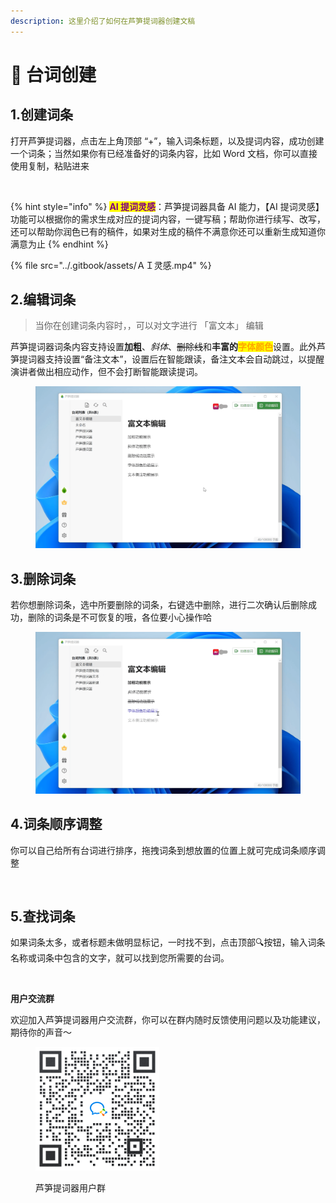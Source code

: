 ```yaml
---
description: 这里介绍了如何在芦笋提词器创建文稿
---
```


# 📝 台词创建

## 1.创建词条

打开芦笋提词器，点击左上角顶部 “+”，输入词条标题，以及提词内容，成功创建一个词条；当然如果你有已经准备好的词条内容，比如 Word 文档，你可以直接使用复制，粘贴进来

<figure><img src="../.gitbook/assets/创建台词.gif" alt=""><figcaption></figcaption></figure>

{% hint style="info" %}
<mark style="color:purple;">**AI 提词灵感**</mark>：芦笋提词器具备 AI 能力，【AI 提词灵感】功能可以根据你的需求生成对应的提词内容，一键写稿；帮助你进行续写、改写，还可以帮助你润色已有的稿件，如果对生成的稿件不满意你还可以重新生成知道你满意为止
{% endhint %}

{% file src="../.gitbook/assets/ＡＩ灵感.mp4" %}

## 2.编辑词条

> 当你在创建词条内容时，，可以对文字进行 「富文本」 编辑

芦笋提词器词条内容支持设置**加粗**、_斜体_、~~删除线~~和**丰富的**<mark style="color:orange;">**字体颜色**</mark>设置。此外芦笋提词器支持设置“备注文本”，设置后在智能跟读，备注文本会自动跳过，以提醒演讲者做出相应动作，但不会打断智能跟读提词。

<figure><img src="../.gitbook/assets/富文本展示 (1).gif" alt=""><figcaption></figcaption></figure>

## 3.删除词条

若你想删除词条，选中所要删除的词条，右键选中删除，进行二次确认后删除成功，删除的词条是不可恢复的哦，各位要小心操作哈

<figure><img src="../.gitbook/assets/删除词条.gif" alt=""><figcaption></figcaption></figure>



## 4.词条顺序调整

你可以自己给所有台词进行排序，拖拽词条到想放置的位置上就可完成词条顺序调整

<figure><img src="../.gitbook/assets/换顺序.gif" alt=""><figcaption></figcaption></figure>



## 5.查找词条

如果词条太多，或者标题未做明显标记，一时找不到，点击顶部🔍按钮，输入词条名称或词条中包含的文字，就可以找到您所需要的台词。

<figure><img src="../.gitbook/assets/搜索.gif" alt=""><figcaption></figcaption></figure>

**用户交流群**

欢迎加入芦笋提词器用户交流群，你可以在群内随时反馈使用问题以及功能建议，期待你的声音～

<figure><img src="../.gitbook/assets/quncode.png" alt="" width="198"><figcaption><p>芦笋提词器用户群</p></figcaption></figure>

